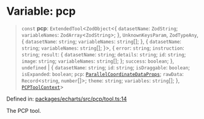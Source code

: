 # Variable: pcp

> `const` **pcp**: `ExtendedTool`\<`ZodObject`\<\{ `datasetName`: `ZodString`; `variableNames`: `ZodArray`\<`ZodString`\>; \}, `UnknownKeysParam`, `ZodTypeAny`, \{ `datasetName`: `string`; `variableNames`: `string`[]; \}, \{ `datasetName`: `string`; `variableNames`: `string`[]; \}\>, \{ `error`: `string`; `instruction`: `string`; `result`: \{ `datasetName`: `string`; `details`: `string`; `id`: `string`; `image`: `string`; `variableNames`: `string`[]; \}; `success`: `boolean`; \}, `undefined` \| \{ `datasetName`: `string`; `id`: `string`; `isDraggable`: `boolean`; `isExpanded`: `boolean`; `pcp`: [`ParallelCoordinateDataProps`](../type-aliases/ParallelCoordinateDataProps.md); `rawData`: `Record`\<`string`, `number`[]\>; `theme`: `string`; `variables`: `string`[]; \}, [`PCPToolContext`](../type-aliases/PCPToolContext.md)\>

Defined in: [packages/echarts/src/pcp/tool.ts:14](https://github.com/GeoDaCenter/openassistant/blob/ae6e39c15b60e7a98a21d90a5bbeff5dc44c1295/packages/echarts/src/pcp/tool.ts#L14)

The PCP tool.
